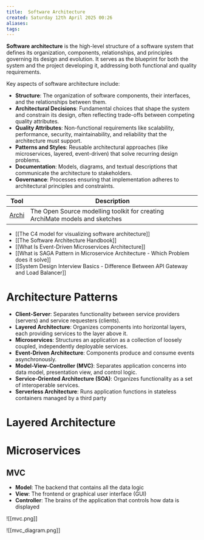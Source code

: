 ```yaml
---
title:  Software Architecture
created: Saturday 12th April 2025 00:26
aliases: 
tags: 
---
```

**Software architecture** is the high-level structure of a software system that defines its organization, components, relationships, and principles governing its design and evolution. It serves as the blueprint for both the system and the project developing it, addressing both functional and quality requirements.

Key aspects of software architecture include:

- **Structure**: The organization of software components, their interfaces, and the relationships between them.
- **Architectural Decisions**: Fundamental choices that shape the system and constrain its design, often reflecting trade-offs between competing quality attributes.
- **Quality Attributes**: Non-functional requirements like scalability, performance, security, maintainability, and reliability that the architecture must support.
- **Patterns and Styles**: Reusable architectural approaches (like microservices, layered, event-driven) that solve recurring design problems.
- **Documentation**: Models, diagrams, and textual descriptions that communicate the architecture to stakeholders.
- **Governance**: Processes ensuring that implementation adheres to architectural principles and constraints.

| Tool                                    | Description                                                                  |
| --------------------------------------- | ---------------------------------------------------------------------------- |
| [Archi](https://www.archimatetool.com/) | The Open Source modelling toolkit for creating ArchiMate models and sketches |

- [[The C4 model for visualizing software architecture]]
- [[The Software Architecture Handbook]]
- [[What Is Event-Driven Microservices Architecture]]
- [[What is SAGA Pattern in Microservice Architecture - Which Problem does it solve]]
- [[System Design Interview Basics - Difference Between API Gateway and Load Balancer]]

# Architecture Patterns

- **Client-Server**: Separates functionality between service providers (servers) and service requesters (clients).
- **Layered Architecture**: Organizes components into horizontal layers, each providing services to the layer above it.
- **Microservices**: Structures an application as a collection of loosely coupled, independently deployable services.
- **Event-Driven Architecture**: Components produce and consume events asynchronously.
- **Model-View-Controller (MVC)**: Separates application concerns into data model, presentation view, and control logic.
- **Service-Oriented Architecture (SOA)**: Organizes functionality as a set of interoperable services.
- **Serverless Architecture**: Runs application functions in stateless containers managed by a third party

# Layered Architecture

# Microservices
## MVC

- **Model**: The backend that contains all the data logic
- **View**: The frontend or graphical user interface (GUI)
- **Controller**: The brains of the application that controls how data is displayed

![[mvc.png]]

![[mvc_diagram.png]]

